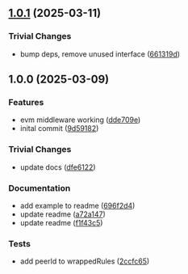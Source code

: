 ## [1.0.1](https://github.com/dozyio/js-libp2p-middleware-evm/compare/v1.0.0...v1.0.1) (2025-03-11)

### Trivial Changes

* bump deps, remove unused interface ([661319d](https://github.com/dozyio/js-libp2p-middleware-evm/commit/661319dd9aec7fe5e9682a78233f5ef4f098697e))

## 1.0.0 (2025-03-09)

### Features

* evm middleware working ([dde709e](https://github.com/dozyio/js-libp2p-middleware-evm/commit/dde709e6feb121b683c2d0752c942248b7341a3c))
* inital commit ([9d59182](https://github.com/dozyio/js-libp2p-middleware-evm/commit/9d5918210c1f532d31b384f59bdfe9b17cc851d9))

### Trivial Changes

* update docs ([dfe6122](https://github.com/dozyio/js-libp2p-middleware-evm/commit/dfe612202d83b1a0ed795056a1e933cfe273d66c))

### Documentation

* add example to readme ([696f2d4](https://github.com/dozyio/js-libp2p-middleware-evm/commit/696f2d49d8003ced55537cd561abb06d7dae6c68))
* update readme ([a72a147](https://github.com/dozyio/js-libp2p-middleware-evm/commit/a72a147f8558cd84ff11eedfecfd839e83979517))
* update readme ([f1f43c5](https://github.com/dozyio/js-libp2p-middleware-evm/commit/f1f43c555a619fa370f6d2baac2fb48b8384efad))

### Tests

* add peerId to wrappedRules ([2ccfc65](https://github.com/dozyio/js-libp2p-middleware-evm/commit/2ccfc65276f186ff39b1228b13d990f4ec2058e4))
